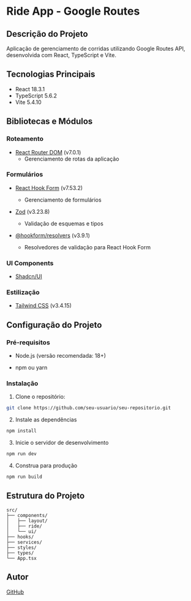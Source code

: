 # Ride App - Google Routes

## Descrição do Projeto

Aplicação de gerenciamento de corridas utilizando Google Routes API, desenvolvida com React, TypeScript e Vite.

## Tecnologias Principais

- React 18.3.1
- TypeScript 5.6.2
- Vite 5.4.10

## Bibliotecas e Módulos

### Roteamento

- [React Router DOM](https://reactrouter.com/en/main) (v7.0.1)
  - Gerenciamento de rotas da aplicação

### Formulários

- [React Hook Form](https://react-hook-form.com/) (v7.53.2)

  - Gerenciamento de formulários

- [Zod](https://zod.dev/) (v3.23.8)

  - Validação de esquemas e tipos

- [@hookform/resolvers](https://github.com/react-hook-form/resolvers) (v3.9.1)
  - Resolvedores de validação para React Hook Form

### UI Components

- [Shadcn/UI](https://ui.shadcn.com/)

### Estilização

- [Tailwind CSS](https://tailwindcss.com/) (v3.4.15)

## Configuração do Projeto

### Pré-requisitos

- Node.js (versão recomendada: 18+)

- npm ou yarn

### Instalação

1. Clone o repositório:

```bash
git clone https://github.com/seu-usuario/seu-repositorio.git
```

2. Instale as dependências

```bash
npm install
```

3. Inicie o servidor de desenvolvimento

```bash
npm run dev
```

4. Construa para produção

```bash
npm run build
```

## Estrutura do Projeto

```
src/
├── components/
│   ├── layout/
│   ├── ride/
│   └── ui/
├── hooks/
├── services/
├── styles/
├── types/
└── App.tsx
```

## Autor

[GitHub](https://github.com/jorgehenrrique)
